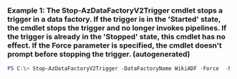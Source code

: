 ### Example 1: The Stop-AzDataFactoryV2Trigger cmdlet stops a trigger in a data factory. If the trigger is in the 'Started' state, the cmdlet stops the trigger and no longer invokes pipelines. If the trigger is already in the 'Stopped' state, this cmdlet has no effect. If the Force parameter is specified, the cmdlet doesn't prompt before stopping the trigger. (autogenerated)
```powershell
PS C:\> Stop-AzDataFactoryV2Trigger -DataFactoryName WikiADF -Force  -Name ScheduledTrigger -ResourceGroupName ADF
```

